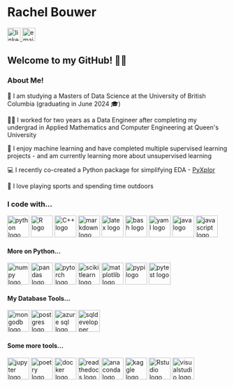 # Rachel Bouwer 

<a href="https://www.linkedin.com/in/rachel-bouwer/">
  <img src="https://iconmonstr.com/wp-content/g/gd/makefg.php?i=../releases/preview/2012/png/iconmonstr-linkedin-3.png&r=0&g=0&b=0" alt="linkedin" width=30 height=auto>
</a>

<a href="mailto:r.12.bouwer@gmail.com">
  <img src="https://iconmonstr.com/wp-content/g/gd/makefg.php?i=../releases/preview/2012/png/iconmonstr-email-10.png&r=0&g=0&b=0" alt="email" width=30 height=auto>
</a>

## Welcome to my GitHub! 👋😊

### About Me!

🔭 I am studying a Masters of Data Science at the University of British Columbia (graduating in June 2024 🎓)

👨‍🏫 I worked for two years as a Data Engineer after completing my undergrad in Applied Mathematics and Computer Engineering at Queen's University

🌱 I enjoy machine learning and have completed multiple supervised learning projects - and am currently learning more about unsupervised learning

💻 I recently co-created a Python package for simplifying EDA - [PyXplor](https://github.com/UBC-MDS/PyXplor/)

🏀 I love playing sports and spending time outdoors

### I code with...

<div align="left">
  <img src="https://cdn.jsdelivr.net/gh/devicons/devicon@latest/icons/python/python-original.svg" alt="python logo" width=50 height=auto/>
  <img src="https://cdn.jsdelivr.net/gh/devicons/devicon@latest/icons/r/r-original.svg" alt="R logo" width=50 height=auto/>
  <img src="https://cdn.jsdelivr.net/gh/devicons/devicon@latest/icons/cplusplus/cplusplus-plain.svg" alt="C++ logo" width=50 height=auto/>
  <img src="https://cdn.jsdelivr.net/gh/devicons/devicon@latest/icons/markdown/markdown-original.svg" alt="markdown logo" width=50 height=auto/>
  <img src="https://cdn.jsdelivr.net/gh/devicons/devicon@latest/icons/latex/latex-original.svg" alt="latex logo" width=50 height=auto/>
  <img src="https://cdn.jsdelivr.net/gh/devicons/devicon@latest/icons/bash/bash-original.svg" alt="bash logo" width=50 height=auto/>
  <img src="https://cdn.jsdelivr.net/gh/devicons/devicon@latest/icons/yaml/yaml-original.svg" alt="yaml logo" width=50 height=auto/>
  <img src="https://cdn.jsdelivr.net/gh/devicons/devicon@latest/icons/java/java-original.svg" alt="java logo" width=50 height=auto/>
  <img src="https://cdn.jsdelivr.net/gh/devicons/devicon@latest/icons/javascript/javascript-original.svg" alt="javascript logo" width=50 height=auto/>          
          
#### More on Python...

  <img src="https://cdn.jsdelivr.net/gh/devicons/devicon@latest/icons/numpy/numpy-original.svg" alt="numpy logo" width=50 height=auto/>
  <img src="https://cdn.jsdelivr.net/gh/devicons/devicon@latest/icons/pandas/pandas-original.svg" alt="pandas logo" width=50 height=auto/>
  <img src="https://cdn.jsdelivr.net/gh/devicons/devicon@latest/icons/pytorch/pytorch-original.svg" alt="pytorch logo" width=50 height=auto/>
  <img src="https://cdn.jsdelivr.net/gh/devicons/devicon@latest/icons/scikitlearn/scikitlearn-original.svg" alt="scikitlearn logo" width=50 height=auto/>
  <img src="https://cdn.jsdelivr.net/gh/devicons/devicon@latest/icons/matplotlib/matplotlib-original.svg" alt="matplotlib logo" width=50 height=auto/>
  <img src="https://cdn.jsdelivr.net/gh/devicons/devicon@latest/icons/pypi/pypi-original.svg" alt="pypi logo" width=50 height=auto/>
  <img src="https://cdn.jsdelivr.net/gh/devicons/devicon@latest/icons/pytest/pytest-original.svg" alt="pytest logo" width=50 height=auto/>

#### My Database Tools...

  <img src="https://cdn.jsdelivr.net/gh/devicons/devicon@latest/icons/mongodb/mongodb-original-wordmark.svg" alt="mongodb logo" width=50 height=auto/>     
  <img src="https://cdn.jsdelivr.net/gh/devicons/devicon@latest/icons/postgresql/postgresql-original.svg" alt="postgres logo" width=50 height=auto/>      
  <img src="https://cdn.jsdelivr.net/gh/devicons/devicon@latest/icons/azuresqldatabase/azuresqldatabase-original.svg" alt="azure sql logo" width=50 height=auto/>
  <img src="https://cdn.jsdelivr.net/gh/devicons/devicon@latest/icons/sqldeveloper/sqldeveloper-original.svg" alt="sqldevelopper logo" width=50 height=auto/>

#### Some more tools...

  <img src="https://cdn.jsdelivr.net/gh/devicons/devicon@latest/icons/jupyter/jupyter-original.svg" alt="jupyter logo" width=50 height=auto/>
  <img src="https://cdn.jsdelivr.net/gh/devicons/devicon@latest/icons/poetry/poetry-original.svg" alt="poetry logo" width=50 height=auto/>
  <img src="https://cdn.jsdelivr.net/gh/devicons/devicon@latest/icons/docker/docker-original.svg" alt="docker logo" width=50 height=auto/>
  <img src="https://cdn.jsdelivr.net/gh/devicons/devicon@latest/icons/readthedocs/readthedocs-original.svg" alt="readthedocs logo" width=50 height=auto/>
  <img src="https://cdn.jsdelivr.net/gh/devicons/devicon@latest/icons/anaconda/anaconda-original.svg" alt="anaconda logo" width=50 height=auto/>
  <img src="https://cdn.jsdelivr.net/gh/devicons/devicon@latest/icons/kaggle/kaggle-original.svg" alt="kaggle logo" width=50 height=auto/>   
  <img src="https://cdn.jsdelivr.net/gh/devicons/devicon@latest/icons/rstudio/rstudio-original.svg" alt="Rstudio logo" width=50 height=auto/>
  <img src="https://cdn.jsdelivr.net/gh/devicons/devicon@latest/icons/vscode/vscode-original.svg" alt="visualstudio logo" width=50 height=auto/>
</div>       
          
          
          
          
          
          
          
          




          
          
          
          
